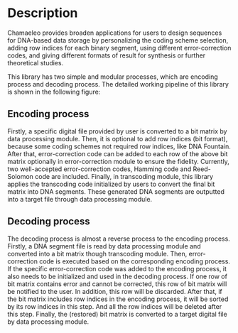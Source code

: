 Description
===========

Chamaeleo provides broaden applications for users to design sequences for DNA-based data storage by personalizing the coding scheme selection, adding row indices for each binary segment, using different error-correction codes, and giving different formats of result for synthesis or further theoretical studies.

This library has two simple and modular processes, which are encoding process and decoding process. The detailed working pipeline of this library is shown in the following figure:

Encoding process
--------------------

Firstly, a specific digital file provided by user is converted to a bit matrix by data processing module. Then, it is optional to add row indices (bit format), because some coding schemes not required row indices, like DNA Fountain. After that, error-correction code can be added to each row of the above bit matrix optionally in error-correction module to ensure the fidelity. Currently, two well-accepted error-correction codes, Hamming code and Reed-Solomon code are included. Finally, in transcoding module, this library applies the transcoding code initialized by users to convert the final bit matrix into DNA segments. These generated DNA segments are outputted into a target file through data processing module.

Decoding process
--------------------

The decoding process is almost a reverse process to the encoding process. Firstly, a DNA segment file is read by data processing module and converted into a bit matrix though transcoding module. Then, error-correction code is executed based on the corresponding encoding process. If the specific error-correction code was added to the encoding process, it also needs to be initialized and used in the decoding process. If one row of bit matrix contains error and cannot be corrected, this row of bit matrix will be notified to the user. In addition, this row will be discarded. After that, if the bit matrix includes row indices in the encoding process, it will be sorted by its row indices in this step. And all the row indices will be deleted after this step. Finally, the (restored) bit matrix is converted to a target digital file by data processing module.
